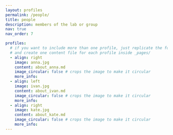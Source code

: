 ```yaml
---
layout: profiles
permalink: /people/
title: people
description: members of the lab or group
nav: true
nav_order: 7

profiles:
  # if you want to include more than one profile, just replicate the following block
  # and create one content file for each profile inside _pages/
  - align: right
    image: anna.jpg
    content: about_anna.md
    image_circular: false # crops the image to make it circular
    more_info: 
  - align: left
    image: ivan.jpg
    content: about_ivan.md
    image_circular: false # crops the image to make it circular
    more_info: 
  - align: right
    image: kate.jpg
    content: about_kate.md
    image_circular: false # crops the image to make it circular
    more_info: 
---
```


